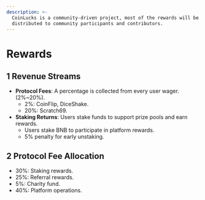 ```yaml
---
description: >-
  CoinLucks is a community-driven project, most of the rewards will be
  distributed to community participants and contributors.
---
```


# Rewards

## **1 Revenue Streams**

* **Protocol Fees**: A percentage is collected from every user wager. (2%\~20%).
  * 2%: CoinFlip, DiceShake.
  * 20%: Scratch69.
* **Staking Returns**: Users stake funds to support prize pools and earn rewards.
  * Users stake BNB to participate in platform rewards.
  * 5% penalty for early unstaking.

## **2 Protocol Fee Allocation**

* 30%: Staking rewards.
* 25%: Referral rewards.
* 5%: Charity fund.
* 40%: Platform operations.
